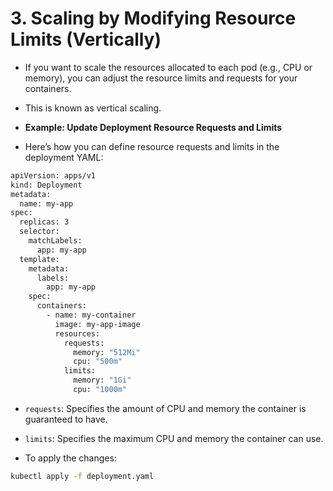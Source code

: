 # 3. Scaling by Modifying Resource Limits (Vertically)
* If you want to scale the resources allocated to each pod (e.g., CPU or memory), you can adjust the resource limits and requests for your containers.
*  This is known as vertical scaling.

* **Example: Update Deployment Resource Requests and Limits**
* Here’s how you can define resource requests and limits in the deployment YAML:
```bash
apiVersion: apps/v1
kind: Deployment
metadata:
  name: my-app
spec:
  replicas: 3
  selector:
    matchLabels:
      app: my-app
  template:
    metadata:
      labels:
        app: my-app
    spec:
      containers:
        - name: my-container
          image: my-app-image
          resources:
            requests:
              memory: "512Mi"
              cpu: "500m"
            limits:
              memory: "1Gi"
              cpu: "1000m"
```

* `requests`: Specifies the amount of CPU and memory the container is guaranteed to have.
* `limits`: Specifies the maximum CPU and memory the container can use.

* To apply the changes:
```bash
kubectl apply -f deployment.yaml
```
